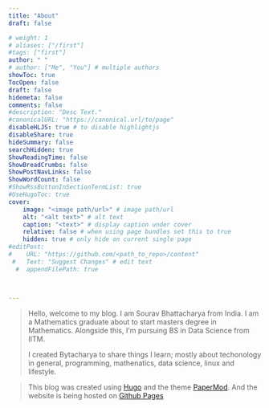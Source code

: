```yaml
---
title: "About"
draft: false 

# weight: 1
# aliases: ["/first"]
#tags: ["first"]
author: " "
# author: ["Me", "You"] # multiple authors
showToc: true
TocOpen: false
draft: false
hidemeta: false
comments: false
#description: "Desc Text."
#canonicalURL: "https://canonical.url/to/page"
disableHLJS: true # to disable highlightjs
disableShare: true
hideSummary: false
searchHidden: true
ShowReadingTime: false
ShowBreadCrumbs: false 
ShowPostNavLinks: false 
ShowWordCount: false 
#ShowRssButtonInSectionTermList: true
#UseHugoToc: true
cover:
    image: "<image path/url>" # image path/url
    alt: "<alt text>" # alt text
    caption: "<text>" # display caption under cover
    relative: false # when using page bundles set this to true
    hidden: true # only hide on current single page
#editPost:
#    URL: "https://github.com/<path_to_repo>/content"
 #   Text: "Suggest Changes" # edit text
  #  appendFilePath: true



---
```

>Hello, welcome to my blog. I am Sourav Bhattacharya from India. I am a Mathematics graduate about to start masters degree in Mathematics. Alongside this, I'm pursuing BS in Data Science from IITM.    
>
>I created Bytacharya to share things I learn; mostly about techonology in general, programming, mathenatics, data science, linux and lifestyle.   

>This blog was created using [Hugo](https://gohugo.io) and the theme [PaperMod](https://github.com/adityatelange/hugo-PaperMod). And the website is being hosted on [Github Pages](https://github.io)


